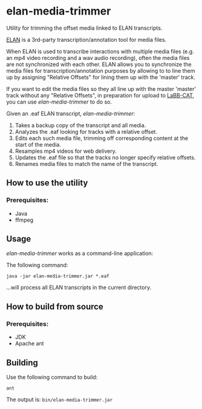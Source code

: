 # elan-media-trimmer

Utility for trimming the offset media linked to ELAN transcripts.

[ELAN](https://archive.mpi.nl/tla/elan)
is a 3rd-party transcription/annotation tool for media files.

When ELAN is used to transcribe interactions with multiple media files (e.g. an mp4 video
recording and a wav audio recording), often the media files are not synchronized with each
other. ELAN allows you to synchronize the media files for transcription/annotation
purposes by allowing to to line them up by assigning "Relative Offsets" for lining them up
with the 'master' track.

If you want to edit the media files so they all line up with the master 'master' track
without any "Relative Offsets", in preparation for upload to
[LaBB-CAT](https://labbcat.canterbury.ac.nz/),
you can use *elan-media-trimmer* to do so. 

Given an .eaf ELAN transcript, *elan-media-trimmer*:
1. Takes a backup copy of the transcript and all media.
2. Analyzes the .eaf looking for tracks with a relative offset.
3. Edits each such media file, trimming off corresponding content at the start of the media.
4. Resamples mp4 videos for web delivery.
5. Updates the .eaf file so that the tracks no longer specify relative offsets.
6. Renames media files to match the name of the transcript.

## How to use the utility

### Prerequisites:

* Java
* ffmpeg

## Usage

*elan-media-trimmer* works as a command-line application:

The following command:

```
java -jar elan-media-trimmer.jar *.eaf
```

...will process all ELAN transcripts in the current directory.

## How to build from source

### Prerequisites:

* JDK
* Apache ant

## Building

Use the following command to build:

```
ant
```

The output is:
`bin/elan-media-trimmer.jar`

